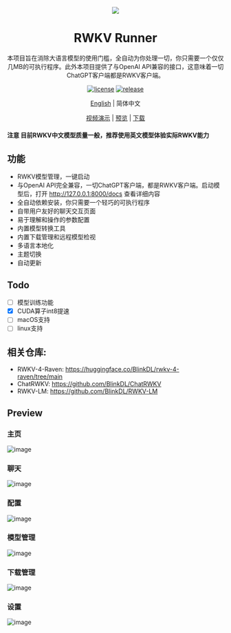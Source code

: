 <p align="center">
    <img src="https://github.com/josStorer/RWKV-Runner/assets/13366013/d24834b0-265d-45f5-93c0-fac1e19562af">
</p>

<h1 align="center">RWKV Runner</h1>

<div align="center">

本项目旨在消除大语言模型的使用门槛，全自动为你处理一切，你只需要一个仅仅几MB的可执行程序。此外本项目提供了与OpenAI
API兼容的接口，这意味着一切ChatGPT客户端都是RWKV客户端。

[![license][license-image]][license-url]
[![release][release-image]][release-url]

[English](README.md) | 简体中文

[视频演示](https://www.bilibili.com/video/BV1hM4y1v76R) | [预览](#Preview) | [下载][download-url]

[license-image]: http://img.shields.io/badge/license-MIT-blue.svg

[license-url]: https://github.com/josStorer/RWKV-Runner/blob/master/LICENSE

[release-image]: https://img.shields.io/github/release/josStorer/RWKV-Runner.svg

[release-url]: https://github.com/josStorer/RWKV-Runner/releases/latest

[download-url]: https://github.com/josStorer/RWKV-Runner/releases/download/v1.0.2/RWKV-Runner_windows_x64.exe

</div>

#### 注意 目前RWKV中文模型质量一般，推荐使用英文模型体验实际RWKV能力

## 功能

- RWKV模型管理，一键启动
- 与OpenAI API完全兼容，一切ChatGPT客户端，都是RWKV客户端。启动模型后，打开 http://127.0.0.1:8000/docs 查看详细内容
- 全自动依赖安装，你只需要一个轻巧的可执行程序
- 自带用户友好的聊天交互页面
- 易于理解和操作的参数配置
- 内置模型转换工具
- 内置下载管理和远程模型检视
- 多语言本地化
- 主题切换
- 自动更新

## Todo

- [ ] 模型训练功能
- [x] CUDA算子int8提速
- [ ] macOS支持
- [ ] linux支持

## 相关仓库:

- RWKV-4-Raven: https://huggingface.co/BlinkDL/rwkv-4-raven/tree/main
- ChatRWKV: https://github.com/BlinkDL/ChatRWKV
- RWKV-LM: https://github.com/BlinkDL/RWKV-LM

## Preview

### 主页

![image](https://github.com/josStorer/RWKV-Runner/assets/13366013/9d25380a-a17b-443f-b823-86c754ebebf0)

### 聊天

![image](https://github.com/josStorer/RWKV-Runner/assets/13366013/0e66d5fa-f34a-409f-9cd4-d880815733f3)

### 配置

![image](https://github.com/josStorer/RWKV-Runner/assets/13366013/ad9921fc-7248-40a3-9e18-03445b86e4bf)

### 模型管理

![image](https://github.com/josStorer/RWKV-Runner/assets/13366013/7c36f15f-3e77-49cd-a16d-99a29f870bdf)

### 下载管理

![image](https://github.com/josStorer/RWKV-Runner/assets/13366013/32fde30b-11dd-43b9-9667-ad6975be2106)

### 设置

![image](https://github.com/josStorer/RWKV-Runner/assets/13366013/e8a0f746-9da7-48e3-b3fc-e1453ac50de2)
